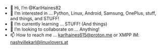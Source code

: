 - 👋 Hi, I’m @KarlHaines82
- 👀 I’m interested in ... Python, Linux, Android, Samsung, OnePlus, stuff, and things, and STUFF!
- 🌱 I’m currently learning ... STUFF! (And things)
- 💞️ I’m looking to collaborate on ... Anything!
- 📫 How to reach me ... karlhaines615@proton.me or XMPP IM: nashvillekarl@linuxlovers.at 
<!---
KarlHaines82/KarlHaines82 is a ✨ special ✨ repository because its `README.md` (this file) appears on your GitHub profile.
You can click the Preview link to take a look at your changes.
--->
